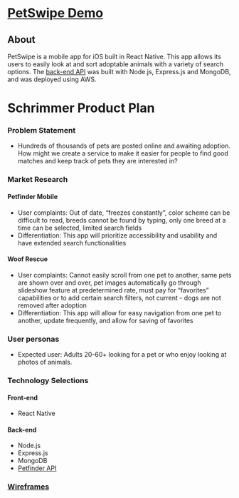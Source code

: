 # [PetSwipe Demo](https://media.giphy.com/media/l1BgQVVohj6Kqquek/giphy.gif)

## About
PetSwipe is a mobile app for iOS built in React Native. This app allows its users to easily look at and sort adoptable animals with a variety of search options. The [back-end API](https://github.com/dschrimm/pet-swipe-api) was built with Node.js, Express.js and MongoDB, and was deployed using AWS.

# Schrimmer Product Plan

### Problem Statement
+ Hundreds of thousands of pets are posted online and awaiting adoption. How might we create a service to make it easier for people to find good matches and keep track of pets they are interested in?

### Market Research
#### Petfinder Mobile
+ User complaints: Out of date, “freezes constantly”, color scheme can be difficult to read, breeds cannot be found by typing, only one breed at a time can be selected, limited search fields
+ Differentiation: This app will prioritize accessibility and usability and have extended search functionalities
#### Woof Rescue
+ User complaints: Cannot easily scroll from one pet to another, same pets are shown over and over, pet images automatically go through slideshow feature at predetermined rate, must pay for “favorites” capabilities or to add certain search filters, not current - dogs are not removed after adoption
+ Differentiation: This app will allow for easy navigation from one pet to another, update frequently, and allow for saving of favorites

### User personas
+ Expected user: Adults 20-60+ looking for a pet or who enjoy looking at photos of animals.

### Technology Selections
#### Front-end
+ React Native

#### Back-end
+ Node.js
+ Express.js
+ MongoDB
+ [Petfinder API](https://www.petfinder.com/developers/api-docs)

### [Wireframes](https://drive.google.com/file/d/0B1EkVs7p8AR1Qk9nVWdJcmdpRE0/view?usp=sharing)

